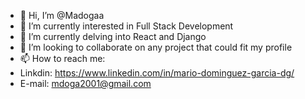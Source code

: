 - 👋 Hi, I’m @Madogaa
- 👀 I’m currently interested in Full Stack Development 
- 🌱 I’m currently delving into React and Django
- 💞️ I’m looking to collaborate on any project that could fit my profile
- 📫 How to reach me:
- Linkdin:  https://www.linkedin.com/in/mario-dominguez-garcia-dg/
- E-mail:  mdoga2001@gmail.com

<!---
# ¡Hola! Soy [Tu Nombre]

Desarrollador Fullstack | Apasionado por la Tecnología | [Sitio Web Personal](https://www.tusitio.com) | [LinkedIn](https://www.linkedin.com/in/tuperfil)

## Sobre Mí

¡Bienvenido a mi rincón de GitHub! Soy un apasionado desarrollador fullstack con experiencia en una amplia gama de tecnologías y proyectos emocionantes. Mi objetivo es crear soluciones innovadoras y eficientes que mejoren la vida de las personas y hagan avanzar la industria tecnológica.

## Habilidades

- Desarrollo Frontend: HTML, CSS, JavaScript, React
- Desarrollo Backend: Node.js, Express, Python
- Bases de Datos: MongoDB, PostgreSQL
- Otras Tecnologías: Git, RESTful APIs, GraphQL
- Herramientas: VS Code, Postman, Docker

## Proyectos Destacados

### [Nombre del Proyecto 1](enlace al repositorio)
Breve descripción del proyecto y sus logros.

### [Nombre del Proyecto 2](enlace al repositorio)
Breve descripción del proyecto y sus logros.

## Experiencia

### Desarrollador Fullstack en [Nombre de la Empresa](enlace al sitio web de la empresa) | [Año de Inicio] - [Año de Finalización]

- Trabajé en un equipo colaborativo para desarrollar aplicaciones web de alto rendimiento.
- Lideré la implementación de nuevas características y mejoras en el frontend y backend.
- Colaboré estrechamente con diseñadores y otros miembros del equipo para garantizar una experiencia de usuario excepcional.

## Educación

### Título en [Nombre de la Carrera o Programa] de [Nombre de la Universidad o Institución] | [Año de Graduación]

## Contacto

¡Me encantaría conectarme contigo! Puedes encontrarme en [Correo Electrónico](mailto:tucorreo@example.com) o [LinkedIn](https://www.linkedin.com/in/tuperfil).

¡Gracias por visitar mi perfil!
--->
